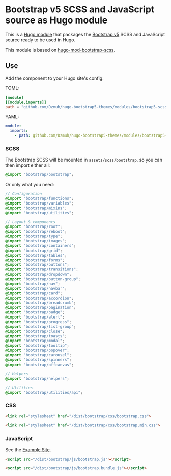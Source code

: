 # Bootstrap v5 SCSS and JavaScript source as Hugo module

This is a [Hugo module](https://gohugo.io/hugo-modules/) that packages the [Bootstrap v5](https://getbootstrap.com/) SCSS and JavaScript source ready to be used in Hugo.

This module is based on [hugo-mod-bootstrap-scss](https://github.com/gohugoio/hugo-mod-bootstrap-scss).

## Use

Add the component to your Hugo site's config:

TOML:
```toml
[module]
[[module.imports]]
path = "github.com/Dzmuh/hugo-bootstrap5-themes/modules/bootstrap5-scss"
```

YAML:
```yaml
module:
  imports:
    - path: github.com/Dzmuh/hugo-bootstrap5-themes/modules/bootstrap5-scss
```

### SCSS

The Bootstrap SCSS will be mounted in `assets/scss/bootstrap`, so you can then import either all:

```scss
@import "bootstrap/bootstrap";
```

Or only what you need:

```scss
// Configuration
@import "bootstrap/functions";
@import "bootstrap/variables";
@import "bootstrap/mixins";
@import "bootstrap/utilities";

// Layout & components
@import "bootstrap/root";
@import "bootstrap/reboot";
@import "bootstrap/type";
@import "bootstrap/images";
@import "bootstrap/containers";
@import "bootstrap/grid";
@import "bootstrap/tables";
@import "bootstrap/forms";
@import "bootstrap/buttons";
@import "bootstrap/transitions";
@import "bootstrap/dropdown";
@import "bootstrap/button-group";
@import "bootstrap/nav";
@import "bootstrap/navbar";
@import "bootstrap/card";
@import "bootstrap/accordion";
@import "bootstrap/breadcrumb";
@import "bootstrap/pagination";
@import "bootstrap/badge";
@import "bootstrap/alert";
@import "bootstrap/progress";
@import "bootstrap/list-group";
@import "bootstrap/close";
@import "bootstrap/toasts";
@import "bootstrap/modal";
@import "bootstrap/tooltip";
@import "bootstrap/popover";
@import "bootstrap/carousel";
@import "bootstrap/spinners";
@import "bootstrap/offcanvas";

// Helpers
@import "bootstrap/helpers";

// Utilities
@import "bootstrap/utilities/api";
```

### CSS

```html
<link rel="stylesheet" href="/dist/bootstrap/css/bootstrap.css">
```

```html
<link rel="stylesheet" href="/dist/bootstrap/css/bootstrap.min.css">
```

### JavaScript

See the [Example Site](./tests/scss-module/).

```html
<script src="/dist/bootstrap/js/bootstrap.js"></script>
```

```html
<script src="/dist/bootstrap/js/bootstrap.bundle.js"></script>
```

